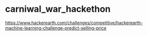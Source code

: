 # carniwal_war_hackethon
https://www.hackerearth.com/challenges/competitive/hackerearth-machine-learning-challenge-predict-selling-price

